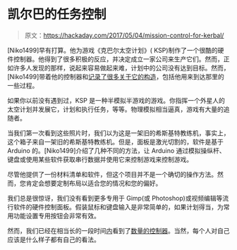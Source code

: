# 凯尔巴的任务控制

> 原文：<https://hackaday.com/2017/05/04/mission-control-for-kerbal/>

[Niko1499]早有打算。他为游戏《克巴尔太空计划》( KSP)制作了一个很酷的硬件控制器。他得到了很多积极的反应，并决定成立一家公司来生产它们。然而，正如许多人发现的那样，说起来容易做起来难，计划中的公司没有达到目标。然而，[Niko1499]带着他的控制器和[记录了很多关于它的构造](http://www.instructables.com/id/Kerbal-Space-Program-Controller/)，包括他用来到达那里的一些过程。

如果你以前没有遇到过，KSP 是一种半模拟半游戏的游戏。你指挥一个外星人的太空计划并发展它，计划和执行任务，等等。物理模拟相当逼真，游戏有大量的追随者。

当我们第一次看到这些照片时，我们以为这是一架旧的希斯基特教练机，事实上，这个箱子来自一架旧的希斯基特教练机。但是，面板是激光切割的，软件是基于 Arduino 的。[Niko1499]介绍了几种不同的方法，让 Arduino 通过模拟操纵杆、键盘或使用某些软件获取串行数据并使用它来控制游戏来控制游戏。

尽管他提供了一份材料清单和软件，但这个项目并不是一个确切的操作方法。然而，您肯定会想要定制布局以适合您的情况和您的偏好。

我们总是很惊讶，我们没有看到更多专用于 Gimp(或 Photoshop)或视频编辑等流行软件的硬件控制面板。假装鼠标和键盘输入是非常简单的，如果计划得当，为常用功能设置专用按钮会非常有效。

然而，我们已经在相当长的一段时间[内](https://hackaday.com/2014/07/03/custom-controllers-for-kerbal-space-program/)看到了[数量的控制器](https://hackaday.com/2016/07/25/diy-command-station-for-kerbal-space-program-is-overkill/)。当然，每个人对自己应该是什么样子都有自己的看法。